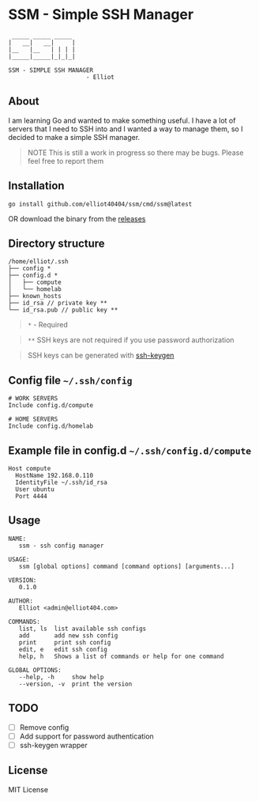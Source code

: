 # SSM - Simple SSH Manager

```
 _____ _____ _____
|   __|   __|     |
|__   |__   | | | |
|_____|_____|_|_|_|

SSM - SIMPLE SSH MANAGER
                      - Elliot
```

## About

I am learning Go and wanted to make something useful. I have a lot of servers that I need to SSH into and I wanted a way to manage them, so I decided to make a simple SSH manager.

> NOTE
> This is still a work in progress so there may be bugs. Please feel free to report them

## Installation

```
go install github.com/elliot40404/ssm/cmd/ssm@latest
```

OR download the binary from the [releases](https://github.com/elliot40404/ssm/releases/latest)

## Directory structure

```
/home/elliot/.ssh
├── config *
├── config.d *
│   ├── compute
│   └── homelab
├── known_hosts
├── id_rsa // private key **
└── id_rsa.pub // public key **
```

> `*` - Required

> `**` SSH keys are not required if you use password authorization

> SSH keys can be generated with [ssh-keygen](https://www.ssh.com/academy/ssh/config)

## Config file `~/.ssh/config`

```
# WORK SERVERS
Include config.d/compute

# HOME SERVERS
Include config.d/homelab
```

## Example file in config.d `~/.ssh/config.d/compute`

```
Host compute
  HostName 192.168.0.110
  IdentityFile ~/.ssh/id_rsa
  User ubuntu
  Port 4444
```

## Usage

```
NAME:
   ssm - ssh config manager

USAGE:
   ssm [global options] command [command options] [arguments...]

VERSION:
   0.1.0

AUTHOR:
   Elliot <admin@elliot404.com>

COMMANDS:
   list, ls  list available ssh configs
   add       add new ssh config
   print     print ssh config
   edit, e   edit ssh config
   help, h   Shows a list of commands or help for one command

GLOBAL OPTIONS:
   --help, -h     show help
   --version, -v  print the version
```

## TODO

-   [ ] Remove config
-   [ ] Add support for password authentication
-   [ ] ssh-keygen wrapper

## License

MIT License
